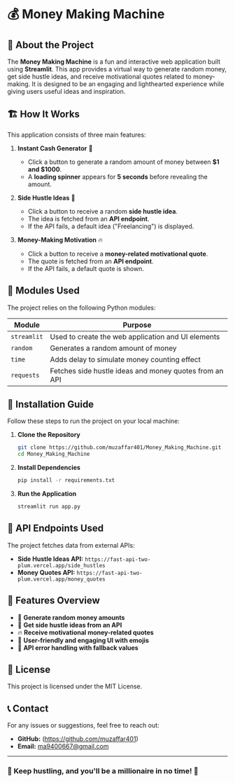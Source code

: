 # 💰 Money Making Machine

## 🚀 About the Project
The **Money Making Machine** is a fun and interactive web application built using **Streamlit**. This app provides a virtual way to generate random money, get side hustle ideas, and receive motivational quotes related to money-making. It is designed to be an engaging and lighthearted experience while giving users useful ideas and inspiration.

## 🏗️ How It Works
This application consists of three main features:
1. **Instant Cash Generator** 🎰
   - Click a button to generate a random amount of money between **$1 and $1000**.
   - A **loading spinner** appears for **5 seconds** before revealing the amount.

2. **Side Hustle Ideas** 💼
   - Click a button to receive a random **side hustle idea**.
   - The idea is fetched from an **API endpoint**.
   - If the API fails, a default idea ("Freelancing") is displayed.

3. **Money-Making Motivation** 🔥
   - Click a button to receive a **money-related motivational quote**.
   - The quote is fetched from an **API endpoint**.
   - If the API fails, a default quote is shown.

## 🔧 Modules Used
The project relies on the following Python modules:

| Module    | Purpose |
|-----------|---------|
| `streamlit` | Used to create the web application and UI elements |
| `random` | Generates a random amount of money |
| `time` | Adds delay to simulate money counting effect |
| `requests` | Fetches side hustle ideas and money quotes from an API |

## 📜 Installation Guide
Follow these steps to run the project on your local machine:

1. **Clone the Repository**
   ```sh
   git clone https://github.com/muzaffar401/Money_Making_Machine.git
   cd Money_Making_Machine
   ```

2. **Install Dependencies**
   ```sh
   pip install -r requirements.txt
   ```

3. **Run the Application**
   ```sh
   streamlit run app.py
   ```

## 🔗 API Endpoints Used
The project fetches data from external APIs:
- **Side Hustle Ideas API:** `https://fast-api-two-plum.vercel.app/side_hustles`
- **Money Quotes API:** `https://fast-api-two-plum.vercel.app/money_quotes`

## 🎯 Features Overview
- 🎰 **Generate random money amounts**
- 💼 **Get side hustle ideas from an API**
- 🔥 **Receive motivational money-related quotes**
- 🎨 **User-friendly and engaging UI with emojis**
- 🚀 **API error handling with fallback values**

## 📜 License
This project is licensed under the MIT License.

## 📞 Contact
For any issues or suggestions, feel free to reach out:
- **GitHub:** (https://github.com/muzaffar401)
- **Email:** ma9400667@gmail.com

---
### 🌟 Keep hustling, and you'll be a millionaire in no time! 🌟

